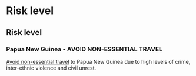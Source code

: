 # Risk level

## Risk level

### Papua New Guinea - AVOID NON-ESSENTIAL TRAVEL

[Avoid non-essential travel](#levels "Risk Levels") to Papua New Guinea due to high levels of crime, inter-ethnic violence and civil unrest.